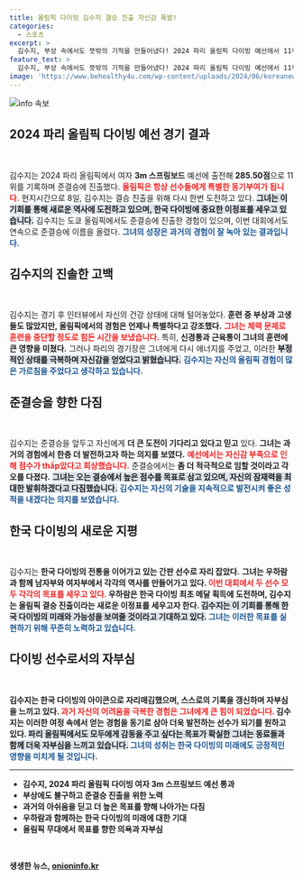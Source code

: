 ```yaml
---
title: 올림픽 다이빙 김수지 결승 진출 자신감 폭발!
categories:
  - 스포츠
excerpt: >
  김수지, 부상 속에서도 뜻밖의 기적을 만들어냈다! 2024 파리 올림픽 다이빙 예선에서 11위로 준결승 진출. 결승 무대로 향하는 그녀의 도전이 기대된다. 과연 한국 여자 다이빙 최초의 올림픽 결승 무대에 설 수 있을까?
feature_text: >
  김수지, 부상 속에서도 뜻밖의 기적을 만들어냈다! 2024 파리 올림픽 다이빙 예선에서 11위로 준결승 진출. 결승 무대로 향하는 그녀의 도전이 기대된다. 과연 한국 여자 다이빙 최초의 올림픽 결승 무대에 설 수 있을까?
image: 'https://www.behealthy4u.com/wp-content/uploads/2024/06/koreanews.jpg'
---
```


<p><img src="https://www.behealthy4u.com/wp-content/uploads/2024/06/koreanews.jpg" alt="info 속보" /></p>

<h2 data-ke-size="size26">2024 파리 올림픽 다이빙 예선 경기 결과</h2>

<p data-ke-size="size16">&nbsp;</p>

<p>김수지는 2024 파리 올림픽에서 여자 <b>3m 스프링보드</b> 예선에 출전해 <b>285.50점</b>으로 11위를 기록하며 준결승에 진출했다. <b><span style="color: #ee2323;">올림픽은 항상 선수들에게 특별한 동기부여가 됩니다.</span></b> 현지시간으로 8일, 김수지는 결승 진출을 위해 다시 한번 도전하고 있다. <b><span style="background-color: #21538527;">그녀는 이 기회를 통해 새로운 역사에 도전하고 있으며, 한국 다이빙에 중요한 이정표를 세우고 있습니다.</span></b>  김수지는 도쿄 올림픽에서도 준결승에 진출한 경험이 있으며, 이번 대회에서도 연속으로 준결승에 이름을 올렸다. <b><span style="color: #1a5490;">그녀의 성장은 과거의 경험이 잘 녹아 있는 결과입니다.</span></b></p>

<h2 data-ke-size="size26">김수지의 진솔한 고백</h2>

<p data-ke-size="size16">&nbsp;</p>

<p>김수지는 경기 후 인터뷰에서 자신의 건강 상태에 대해 털어놓았다. <b>훈련 중 부상과 고생들도 많았지만, 올림픽에서의 경험은 언제나 특별하다고 강조했다.</b> <b><span style="color: #ee2323;">그녀는 체력 문제로 훈련을 중단할 정도로 힘든 시간을 보냈습니다.</span></b> 특히, <b>신경통과 근육통이 그녀의 훈련에 큰 영향을 미쳤다.</b> 그러나 파리의 경기장은 그녀에게 다시 에너지를 주었고, 이러한 <b><span style="background-color: #21538527;">부정적인 상태를 극복하며 자신감을 얻었다고 밝혔습니다.</span></b> <b><span style="color: #1a5490;">김수지는 자신의 올림픽 경험이 많은 가르침을 주었다고 생각하고 있습니다.</span></b></p>

<h2 data-ke-size="size26">준결승을 향한 다짐</h2>

<p data-ke-size="size16">&nbsp;</p>

<p>김수지는 준결승을 앞두고 자신에게 <b>더 큰 도전이 기다리고 있다고 믿고</b> 있다. <b>그녀는 과거의 경험에서 한층 더 발전하고자 하는 의지를 보였다.</b> <b><span style="color: #ee2323;">예선에서는 자신감 부족으로 인해 점수가 thấp았다고 회상했습니다.</span></b> 준결승에서는 <b>좀 더 적극적으로 임할 것이라고 각오를 다졌다.</b> <b><span style="background-color: #21538527;">그녀는 오는 결승에서 높은 점수를 목표로 삼고 있으며, 자신의 잠재력을 최대한 발휘하겠다고 다짐했습니다.</span></b> <b><span style="color: #1a5490;">김수지는 자신의 기술을 지속적으로 발전시켜 좋은 성적을 내겠다는 의지를 보였습니다.</span></b></p>

<h2 data-ke-size="size26">한국 다이빙의 새로운 지평</h2>

<p data-ke-size="size16">&nbsp;</p>

<p>김수지는 <b>한국 다이빙의 전통을 이어가고 있는 간판 선수로 자리 잡았다.</b> <b>그녀는 우하람과 함께 <b>남자부와 여자부에서 각각의 역사를 만들어가고 있다.</b> <b><span style="color: #ee2323;">이번 대회에서 두 선수 모두 각각의 목표를 세우고 있다.</span></b> 우하람은 한국 다이빙 최초 <b>메달 획득</b>에 도전하며, 김수지는 <b>올림픽 결승 진출</b>이라는 새로운 이정표를 세우고자 한다. <b><span style="background-color: #21538527;">김수지는 이 기회를 통해 한국 다이빙의 미래와 가능성을 보여줄 것이라고 기대하고 있다.</span></b> <b><span style="color: #1a5490;">그녀는 이러한 목표를 실현하기 위해 꾸준히 노력하고 있습니다.</span></b></p>

<h2 data-ke-size="size26">다이빙 선수로서의 자부심</h2>

<p data-ke-size="size16">&nbsp;</p>

<p>김수지는 한국 다이빙의 아이콘으로 자리매김했으며, <b>스스로의 기록을 갱신하며 자부심을 느끼고 있다.</b> <b><span style="color: #ee2323;">과거 자신의 어려움을 극복한 경험은 그녀에게 큰 힘이 되었습니다.</span></b> <b>김수지는 이러한 여정 속에서 얻는 경험을 동기로 삼아 더욱 발전하는 선수가 되기를 원하고 있다.</b> <b><span style="background-color: #21538527;">파리 올림픽에서도 모두에게 감동을 주고 싶다는 목표가 확실한 그녀는 동료들과 함께 더욱 자부심을 느끼고 있습니다.</span></b> <b><span style="color: #1a5490;">그녀의 성취는 한국 다이빙의 미래에도 긍정적인 영향을 미치게 될 것입니다.</span></b></p>

<hr>

<ul>
    <li>김수지, 2024 파리 올림픽 다이빙 여자 3m 스프링보드 예선 통과</li>
    <li>부상에도 불구하고 준결승 진출을 위한 노력</li>
    <li>과거의 아쉬움을 딛고 더 높은 목표를 향해 나아가는 다짐</li>
    <li>우하람과 함께하는 한국 다이빙의 미래에 대한 기대</li>
    <li>올림픽 무대에서 목표를 향한 의욕과 자부심</li>
</ul>

<p data-ke-size="size16">&nbsp;</p>
생생한 뉴스, <a href="https://onioninfo.kr" rel="dofollow">onioninfo.kr</a>


